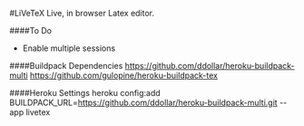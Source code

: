 #LiVeTeX
Live, in browser Latex editor.

####To Do
 - Enable multiple sessions

####Buildpack Dependencies
https://github.com/ddollar/heroku-buildpack-multi
https://github.com/gulopine/heroku-buildpack-tex

####Heroku Settings
heroku config:add BUILDPACK_URL=https://github.com/ddollar/heroku-buildpack-multi.git --app livetex
